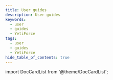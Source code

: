 ```yaml
---
title: User guides
description: User guides
keywords:
  - user
  - guides
  - YetiForce
tags:
  - user
  - guides
  - YetiForce
hide_table_of_contents: true
---
```


import DocCardList from '@theme/DocCardList';

<DocCardList />

